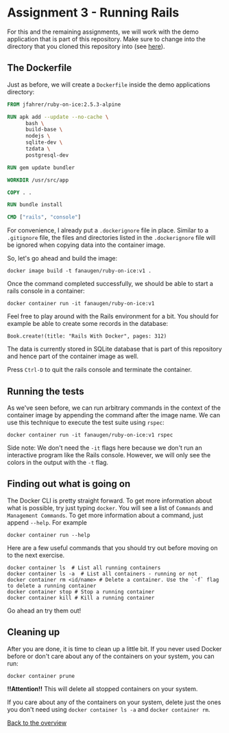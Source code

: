 # Assignment 3 - Running Rails

For this and the remaining assignments, we will work with the demo application that is part of this repository. Make sure to change into the directory that you cloned this repository into (see [here](../README.md#getting-started)). 

## The Dockerfile
Just as before, we will create a `Dockerfile` inside the demo applications directory:
```Dockerfile
FROM jfahrer/ruby-on-ice:2.5.3-alpine

RUN apk add --update --no-cache \
      bash \
      build-base \
      nodejs \
      sqlite-dev \
      tzdata \
      postgresql-dev

RUN gem update bundler

WORKDIR /usr/src/app

COPY . .

RUN bundle install

CMD ["rails", "console"]
```

For convenience, I already put a `.dockerignore` file in place. Similar to a `.gitignore` file, the files and directories listed in the `.dockerignore` file will be ignored when copying data into the container image.

So, let's go ahead and build the image:
```
docker image build -t fanaugen/ruby-on-ice:v1 .
```

Once the command completed successfully, we should be able to start a rails console in a container:
```
docker container run -it fanaugen/ruby-on-ice:v1
```

Feel free to play around with the Rails environment for a bit. You should for example be able to create some records in the database:
```
Book.create!(title: "Rails With Docker", pages: 312)
```

The data is currently stored in SQLite database that is part of this repository and hence part of the container image as well.

Press `Ctrl-D` to quit the rails console and terminate the container.

## Running the tests
As we've seen before, we can run arbitrary commands in the context of the container image by appending the command after the image name. We can use this technique to execute the test suite using `rspec`:
```
docker container run -it fanaugen/ruby-on-ice:v1 rspec
```

Side note: We don't need the `-it` flags here because we don't run an interactive program like the Rails console. However, we will only see the colors in the output with the `-t` flag.

## Finding out what is going on
The Docker CLI is pretty straight forward. To get more information about what is possible, try just typing `docker`.
You will see a list of `Commands` and `Management Commands`. To get more information about a command, just append `--help`. For example
```
docker container run --help
```

Here are a few useful commands that you should try out before moving on to the next exercise.
```
docker container ls  # List all running containers
docker container ls -a  # List all containers - running or not
docker container rm <id/name> # Delete a container. Use the `-f` flag to delete a running container
docker container stop # Stop a running container
docker container kill # Kill a running container
```

Go ahead an try them out!

## Cleaning up
After you are done, it is time to clean up a little bit. If you never used Docker before or don't care about any of the containers on your system, you can run:
```
docker container prune
```

**!!Attention!!** This will delete all stopped containers on your system.

If you care about any of the containers on your system, delete just the ones you don't need using `docker container ls -a` and `docker container rm`.

[Back to the overview](../README.md#assignments)
